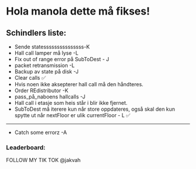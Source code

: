 # Hola manola dette må fikses!

## Schindlers liste:
- Sende statesssssssssssssss-K
- Hall call lamper må lyse -L
- Fix out of range error på SubToDest - J
- packet retransmission -L
- Backup av state på disk -J
- Clear calls ✅
- Hvis noen ikke aksepterer hall call må den håndteres.
- Order REdistributor -K
- pass_på_naboens hallcalls -J
- Hall call i etasje som heis står i blir ikke fjernet.
- SubToDest må iterere kun når store oppdateres, også skal den kun spytte ut når nextFloor er ulik currentFloor - L ✅
---------------------------------------------------------
- Catch some errorz -A

### Leaderboard:

FOLLOW MY TIK TOK @jakvah
